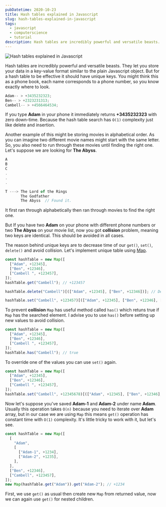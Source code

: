 ```yaml
---
pubDatetime: 2020-10-23
title: Hash tables explained in Javascript
slug: hash-tables-explained-in-javascript
tags:
  - javascript
  - computerscience
  - tutorial
description: Hash tables are incredibly powerful and versatile beasts. They let you store your data in a key-value
---
```


![Hash tables explained in Javascript](/static/images/hash-tables-explained-in-javascript/hash-tables-javascript.png)

Hash tables are incredibly powerful and versatile beasts. They let you store your data in a key-value format similar to the plain Javascript object. But for a hash table to be effective it should have unique keys. You might think this as a phone book, each name corresponds to a phone number, so you know exactly where to look.

```javascript
Adam-- > +3435232323;
Ben-- > +2323231313;
Cambell-- > +4566464534;
```

If you type **Adam** in your phone it immediately returns **+3435232323** with zero down-time. Because the hash table search has <code>O(1)</code> complexity just like delete and insertion.

Another example of this might be storing movies in alphabetical order. As you can imagine two different movie names might start with the same letter. So, you also need to run through these movies until finding the right one. Let's suppose we are looking for **The Abyss**.

```javascript
A
B
C
.
.
.

T ---> The Lord of the Rings
       The Godfather
       The Abyss  // Found it.
```

It first ran through alphabetically then ran through movies to find the right one.

But If you have two **Adam** on your phone with different phone numbers or two **The Abyss** on your movie list, now you got **collision** problem, meaning two keys are identical. This should be avoided in all cases.

The reason behind unique keys are to decrease time of our <code>get()</code>, <code>set()</code>, <code>delete()</code> and avoid collision. Let's implement unique table using [Map](https://developer.mozilla.org/tr/docs/Web/JavaScript/Reference/Global_Objects/Map).

```javascript
const hashTable = new Map([
  ["Adam", +12345],
  ["Ben", +12346],
  ["Cambell ", +123457],
]);
hashTable.get("Cambell"); // +123457

hashTable.delete("Cambell")[(["Adam", +12345], ["Ben", +12346])]; // Deletes Cambell from list

hashTable.set("Cambell", +123457)[(["Adam", +12345], ["Ben", +12346], ["Cambell ", +123457])]; // Adds Cambell to list
```

To prevent **collision** `Map` has useful method called `has()` which retuns true if `Map` has the searched element. I advise you to use `has()` before setting up new values to avoid collision.

```javascript
const hashTable = new Map([
  ["Adam", +12345],
  ["Ben", +12346],
  ["Cambell ", +123457],
]);
hashTable.has("Cambell"); // true
```

To override one of the values you can use `set()` again.

```javascript
const hashTable = new Map([
  ["Adam", +12345],
  ["Ben", +12346],
  ["Cambell ", +123457],
]);
hashTable.set("Cambell", +12345678)[(["Adam", +12345], ["Ben", +12346], ["Cambell ", +12345678])];
```

Now let's suppose you've saved **Adam-1** and **Adam-2** under name **Adam**. Usually this operation takes `O(n)` because you need to iterate over **Adam** array, but in our case we are using `Map` this means `get()` operation has constant time with `O(1)` complexity. It's little tricky to work with it, but let's see.

```javascript
const hashTable = new Map([
  [
    "Adam",
    [
      ["Adam-1", +1234],
      ["Adam-2", +1235],
    ],
  ],
  ["Ben", +12346],
  ["Cambell", +123457],
]);
new Map(hashTable.get("Adam")).get("Adam-2"); // +1234
```

First, we use `get()` as usual then create new `Map` from returned value, now we can again use `get()` for nested children.
